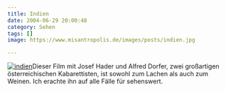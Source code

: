 ```yaml
---
title: Indien
date: 2004-06-29 20:00:48
category: Sehen
tags: []
image: https://www.misantropolis.de/images/posts/indien.jpg

---
```


[![](http://www.misantropolis.de/wp-content/uploads/2008/04/indien.jpg "indien")](http://www.misantropolis.de/wp-content/uploads/2008/04/indien.jpg)Dieser Film mit Josef Hader und Alfred Dorfer, zwei großartigen österreichischen Kabarettisten, ist sowohl zum Lachen als auch zum Weinen. Ich erachte ihn auf alle Fälle für sehenswert.
